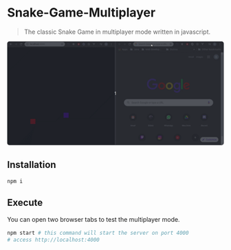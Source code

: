 # Snake-Game-Multiplayer
> The classic Snake Game in multiplayer mode written in javascript.

<p align="center"> 
<img style="border-radius: 5px" alt="snake game demo" src="https://raw.githubusercontent.com/Briuor/Snake-Game-Multiplayer/master/screenshot/demo.gif">
</p>

## Installation
```sh
npm i
```

## Execute
You can open two browser tabs to test the multiplayer mode.
```sh
npm start # this command will start the server on port 4000
# access http://localhost:4000
```
